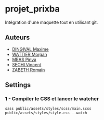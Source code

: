 # projet_prixba

Intégration d'une maquette tout en utilisant git.

## Auteurs

- [DINGIVAL Maxime](https://github.com/Wakksou)
- [WATTIER Morgan](https://github.com/Nagromn)
- [MEAS Pinya](https://github.com/mileina)
- [SECHI Vincent](https://github.com/VincentSechi)
- [ZABETH Romain](https://github.com/Zabesu28)

## Settings

### 1 - Compiler le CSS et lancer le watcher

`sass public/assets/styles/scss/main.scss public/assets/styles/style.css --watch`
